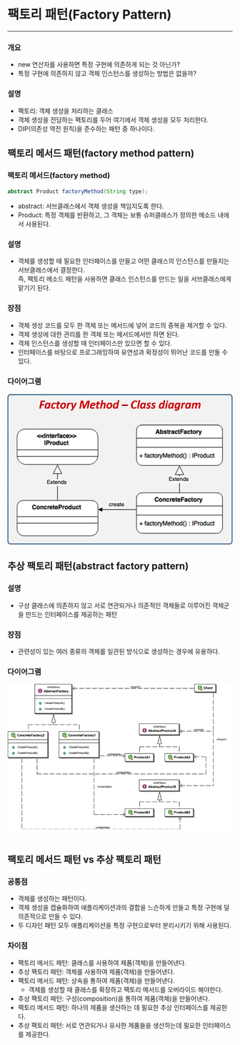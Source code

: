# 팩토리 패턴(Factory Pattern)
***
### 개요
- new 연산자를 사용하면 특정 구현에 의존하게 되는 것 아닌가?
- 특정 구현에 의존하지 않고 객체 인스턴스를 생성하는 방법은 없을까?

### 설명
- 팩토리: 객체 생성을 처리하는 클래스
- 객체 생성을 전담하는 팩토리를 두어 여기에서 객체 생성을 모두 처리한다.
- DIP(의존성 역전 원칙)을 준수하는 패턴 중 하나이다.


## 팩토리 메서드 패턴(factory method pattern)

### 팩토리 메서드(factory method)
```java
abstract Product factoryMethod(String type);
```
- abstract: 서브클래스에서 객체 생성을 책임지도록 한다.
- Product: 특정 객체를 반환하고, 그 객체는 보통 슈퍼클래스가 정의한 메소드 내에서 사용된다.

### 설명
- 객체를 생성할 때 필요한 인터페이스를 만들고 어떤 클래스의 인스턴스를 만들지는 서브클래스에서 결정한다. 
<br> 즉, 팩토리 메소드 패턴을 사용하면 클래스 인스턴스를 만드는 일을 서브클래스에게 맡기기 된다.

### 장점
- 객체 생성 코드를 모두 한 객체 또는 메서드에 넣어 코드의 중복을 제거할 수 있다.
- 객체 생성에 대한 관리를 한 객체 또는 메서드에서만 하면 된다.
- 객체 인스턴스를 생성할 때 인터페이스만 있으면 할 수 있다.
- 인터페이스를 바탕으로 프로그래밍하여 유연성과 확정성이 뛰어난 코드를 만들 수 있다.

### 다이어그램
![factoryMethod.png](..%2Fimages%2FfactoryMethod.png)

## 추상 팩토리 패턴(abstract factory pattern)

### 설명
- 구상 클래스에 의존하지 않고 서로 연관되거나 의존적인 객체들로 이루어진 객체군을 만드는 인터페이스를 제공하는 패턴

### 장점
- 관련성이 있는 여러 종류의 객체를 일관된 방식으로 생성하는 경우에 유용하다.

### 다이어그램
![abstractFactory.png](..%2Fimages%2FabstractFactory.png)


## 팩토리 메서드 패턴 vs 추상 팩토리 패턴

### 공통점
- 객체를 생성하는 패턴이다.
- 객체 생성을 캡슐화하여 애플리케이션과의 결합을 느슨하게 만들고 특정 구현에 덜 의존적으로 만들 수 있다.
- 두 디자인 패턴 모두 애플리케이션을 특정 구현으로부터 분리시키기 위해 사용된다.

### 차이점
- 팩토리 메서드 패턴: 클래스를 사용하여 제품(객체)을 만들어낸다.
- 추상 팩토리 패턴: 객체를 사용하여 제품(객체)을 만들어낸다.
- 팩토리 메서드 패턴: 상속을 통하여 제품(객체)을 만들어낸다.
  - 객체를 생성할 때 클래스를 확장하고 팩토리 메서드를 오버라이드 해야한다. 
- 추상 팩토리 패턴: 구성(composition)을 통하여 제품(객체)을 만들어낸다.
- 팩토리 메서드 패턴: 하나의 제품을 생산하는 데 필요한 추상 인터페이스를 제공한다.
- 추상 팩토리 패턴: 서로 연관되거나 유사한 제품들을 생산하는데 필요한 인터페이스를 제공한다.
